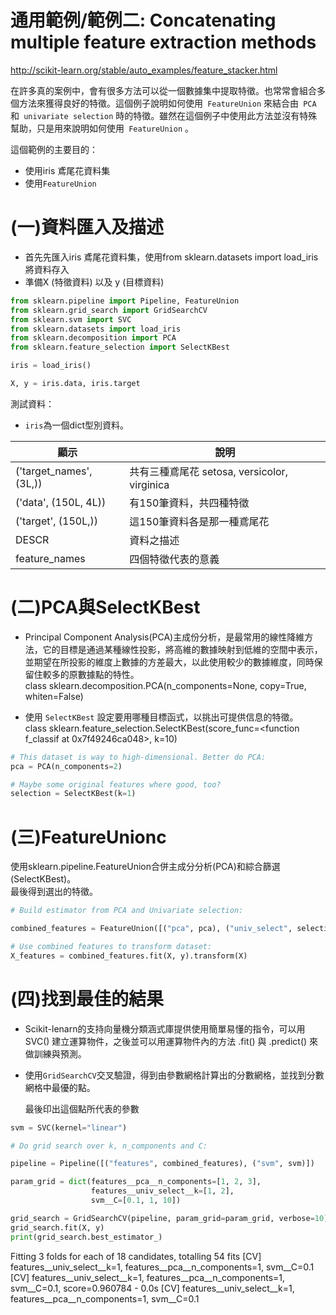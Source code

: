 
# 通用範例/範例二: Concatenating multiple feature extraction methods

http://scikit-learn.org/stable/auto_examples/feature_stacker.html

在許多真的案例中，會有很多方法可以從一個數據集中提取特徵。也常常會組合多個方法來獲得良好的特徵。這個例子說明如何使用` FeatureUnion` 來結合由` PCA` 和` univariate selection` 時的特徵。雖然在這個例子中使用此方法並沒有特殊幫助，只是用來說明如何使用` FeatureUnion` 。

這個範例的主要目的：
* 使用iris 鳶尾花資料集
* 使用`FeatureUnion`


# (一)資料匯入及描述

* 首先先匯入iris 鳶尾花資料集，使用from sklearn.datasets import load_iris將資料存入
* 準備X (特徵資料) 以及 y (目標資料)


```python
from sklearn.pipeline import Pipeline, FeatureUnion
from sklearn.grid_search import GridSearchCV
from sklearn.svm import SVC
from sklearn.datasets import load_iris
from sklearn.decomposition import PCA
from sklearn.feature_selection import SelectKBest

iris = load_iris()

X, y = iris.data, iris.target
```

測試資料：
* `iris`為一個dict型別資料。

| 顯示 | 說明 |
| -- | -- |
| ('target_names', (3L,))| 共有三種鳶尾花 setosa, versicolor, virginica |
| ('data', (150L, 4L)) | 有150筆資料，共四種特徵 |
| ('target', (150L,))| 這150筆資料各是那一種鳶尾花|
| DESCR | 資料之描述 |
| feature_names| 四個特徵代表的意義 |

# (二)PCA與SelectKBest
* Principal Component Analysis(PCA)主成份分析，是最常用的線性降維方法，它的目標是通過某種線性投影，將高維的數據映射到低維的空間中表示，並期望在所投影的維度上數據的方差最大，以此使用較少的數據維度，同時保留住較多的原數據點的特性。<br />
 class sklearn.decomposition.PCA(n_components=None, copy=True, whiten=False)



* 使用 `SelectKBest` 設定要用哪種目標函式，以挑出可提供信息的特徵。<br />
 class sklearn.feature_selection.SelectKBest(score_func=<function f_classif at 0x7f49246ca048>, k=10)



```python
# This dataset is way to high-dimensional. Better do PCA:
pca = PCA(n_components=2)

# Maybe some original features where good, too?
selection = SelectKBest(k=1)
```

# (三)FeatureUnionc
使用sklearn.pipeline.FeatureUnion合併主成分分析(PCA)和綜合篩選(SelectKBest)。<br />
最後得到選出的特徵。



```python
# Build estimator from PCA and Univariate selection:

combined_features = FeatureUnion([("pca", pca), ("univ_select", selection)])

# Use combined features to transform dataset:
X_features = combined_features.fit(X, y).transform(X)
```

# (四)找到最佳的結果
* Scikit-lenarn的支持向量機分類涵式庫提供使用簡單易懂的指令，可以用 SVC() 建立運算物件，之後並可以用運算物件內的方法 .fit() 與 .predict() 來做訓練與預測。

* 使用`GridSearchCV`交叉驗證，得到由參數網格計算出的分數網格，並找到分數網格中最優的點。

    最後印出這個點所代表的參數





```python
svm = SVC(kernel="linear")

# Do grid search over k, n_components and C:

pipeline = Pipeline([("features", combined_features), ("svm", svm)])

param_grid = dict(features__pca__n_components=[1, 2, 3],
                  features__univ_select__k=[1, 2],
                  svm__C=[0.1, 1, 10])

grid_search = GridSearchCV(pipeline, param_grid=param_grid, verbose=10)
grid_search.fit(X, y)
print(grid_search.best_estimator_)
```
Fitting 3 folds for each of 18 candidates, totalling 54 fits
[CV] features__univ_select__k=1, features__pca__n_components=1, svm__C=0.1
[CV]  features__univ_select__k=1, features__pca__n_components=1, svm__C=0.1, score=0.960784 -   0.0s
[CV] features__univ_select__k=1, features__pca__n_components=1, svm__C=0.1
